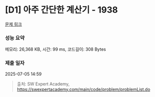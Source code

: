 # [D1] 아주 간단한 계산기 - 1938 

[문제 링크](https://swexpertacademy.com/main/code/problem/problemDetail.do?contestProbId=AV5PjsYKAMIDFAUq) 

### 성능 요약

메모리: 26,368 KB, 시간: 99 ms, 코드길이: 308 Bytes

### 제출 일자

2025-07-05 14:59



> 출처: SW Expert Academy, https://swexpertacademy.com/main/code/problem/problemList.do